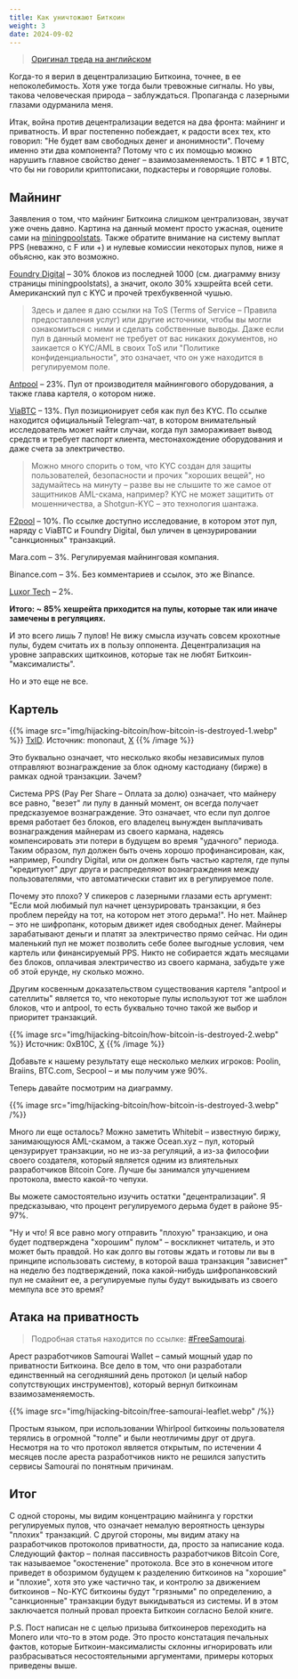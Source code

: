```yaml
---
title: Как уничтожают Биткоин
weight: 3
date: 2024-09-02
---
```


> [Оригинал треда на английском](https://x.com/e4pool_com/status/1830643357473009936)

Когда-то я верил в децентрализацию Биткоина, точнее, в ее непоколебимость. Хотя уже тогда были тревожные сигналы. Но увы, такова человеческая природа – заблуждаться. Пропаганда с лазерными глазами одурманила меня.

Итак, война против децентрализации ведется на два фронта: майнинг и приватность. И враг постепенно побеждает, к радости всех тех, кто говорил: "Не будет вам свободных денег и анонимности". Почему именно эти два компонента? Потому что с их помощью можно нарушить главное свойство денег – взаимозаменяемость. 1 BTC ≠ 1 BTC, что бы ни говорили криптописаки, подкастеры и говорящие головы.

## Майнинг

Заявления о том, что майнинг Биткоина слишком централизован, звучат уже очень давно. Картина на данный момент просто ужасная, оцените сами на [miningpoolstats](https://miningpoolstats.stream/bitcoin). Также обратите внимание на систему выплат PPS (неважно, с F или +) и нулевые комиссии некоторых пулов, ниже я объясню, как это возможно.

[Foundry Digital](https://foundrydigital.com/privacy-policy) – 30% блоков из последней 1000 (см. диаграмму внизу страницы miningpoolstats), а значит, около 30% хэшрейта всей сети. Американский пул с KYC и прочей трехбуквенной чушью.

> Здесь и далее я даю ссылки на ToS (Terms of Service – Правила предоставления услуг) или другие источники, чтобы вы могли ознакомиться с ними и сделать собственные выводы. Даже если пул в данный момент не требует от вас никаких документов, но заикается о KYC/AML в своих ToS или "Политике конфиденциальности", это означает, что он уже находится в регулируемом поле.

[Antpool](https://antpool.com/privacy-policy.html) – 23%. Пул от производителя майнингового оборудования, а также глава картеля, о котором ниже.

[ViaBTC](https://t.me/TheViaBTC) – 13%. Пул позиционирует себя как пул без KYC. По ссылке находится официальный Telegram-чат, в котором внимательный исследователь может найти случаи, когда пул замораживает вывод средств и требует паспорт клиента, местонахождение оборудования и даже счета за электричество.

> Можно много спорить о том, что KYC создан для защиты пользователей, безопасности и прочих "хороших вещей", но задумайтесь на минуту – разве вы не слышите то же самое от защитников AML-скама, например? KYC не может защитить от мошенничества, а Shotgun-KYC – это технология шантажа.

[F2pool](https://b10c.me/observations/08-missing-sanctioned-transactions) – 10%. По ссылке доступно исследование, в котором этот пул, наряду с ViaBTC и Foundry Digital, был уличен в цензурировании "санкционных" транзакций.

Mara.com – 3%. Регулируемая майнинговая компания.

Binance.com – 3%. Без комментариев и ссылок, это же Binance.

[Luxor Tech](https://luxor.tech/mining/tos) – 2%.

**Итого: ~ 85% хешрейта приходится на пулы, которые так или иначе замечены в регуляциях.**

И это всего лишь 7 пулов! Не вижу смысла изучать совсем крохотные пулы, будем считать их в пользу оппонента. Децентрализация на уровне заправских щиткоинов, которые так не любят Биткоин-"максималисты".

Но и это еще не все.

## Картель

{{% image src="img/hijacking-bitcoin/how-bitcoin-is-destroyed-1.webp" %}}
[TxID](https://mempool.space/tx/b1dc9e09a97d0ac8ed57179c276dff19d484c1f74b96cd9af547107af4f18086). Источник: mononaut, [X](https://x.com/mononautical/status/1777686545715089605)
{{% /image %}}

Это буквально означает, что несколько якобы независимых пулов отправляют вознаграждение за блок одному кастодиану (бирже) в рамках одной транзакции. Зачем?

Система PPS (Pay Per Share – Оплата за долю) означает, что майнеру все равно, "везет" ли пулу в данный момент, он всегда получает предсказуемое вознаграждение. Это означает, что если пул долгое время работает без блоков, его владелец вынужден выплачивать вознаграждения майнерам из своего кармана, надеясь компенсировать эти потери в будущем во время "удачного" периода. Таким образом, пул должен быть очень хорошо профинансирован, как, например, Foundry Digital, или он должен быть частью картеля, где пулы "кредитуют" друг друга и распределяют вознаграждения между пользователями, что автоматически ставит их в регулируемое поле.

Почему это плохо? У спикеров с лазерными глазами есть аргумент: "Если мой любимый пул начнет цензурировать транзакции, я без проблем перейду на тот, на котором нет этого дерьма!". Но нет. Майнер – это не шифропанк, которым движет идея свободных денег. Майнеры зарабатывают деньги и платят за электричество прямо сейчас. Ни один маленький пул не может позволить себе более выгодные условия, чем картель или финансируемый PPS. Никто не собирается ждать месяцами без блоков, оплачивая электричество из своего кармана, забудьте уже об этой ерунде, ну сколько можно.

Другим косвенным доказательством существования картеля "antpool и сателлиты" является то, что некоторые пулы используют тот же шаблон блоков, что и antpool, то есть буквально точно такой же выбор и приоритет транзакций.

{{% image src="img/hijacking-bitcoin/how-bitcoin-is-destroyed-2.webp" %}}
Источник: 0xB10C, [X](https://x.com/0xB10C/status/1780611768081121700)
{{% /image %}}

Добавьте к нашему результату еще несколько мелких игроков: Poolin, Braiins, BTC.com, Secpool – и мы получим уже 90%.

Теперь давайте посмотрим на диаграмму.

{{% image src="img/hijacking-bitcoin/how-bitcoin-is-destroyed-3.webp" /%}}

Много ли еще осталось? Можно заметить Whitebit – известную биржу, занимающуюся AML-скамом, а также Ocean.xyz – пул, который цензурирует транзакции, но не из-за регуляций, а из-за философии своего создателя, который является одним из влиятельных разработчиков Bitcoin Core. Лучше бы занимался улучшением протокола, вместо какой-то чепухи.

Вы можете самостоятельно изучить остатки "децентрализации". Я предсказываю, что процент регулируемого дерьма будет в районе 95-97%.

"Ну и что! Я все равно могу отправить "плохую" транзакцию, и она будет подтверждена "хорошим" пулом" – воскликнет читатель, и это может быть правдой. Но как долго вы готовы ждать и готовы ли вы в принципе использовать систему, в которой ваша транзакция "зависнет" на неделю без подтверждений, пока какой-нибудь шифропанковский пул не смайнит ее, а регулируемые пулы будут выкидывать из своего мемпула все это время?

## Атака на приватность

> Подробная статья находится по ссылке: [\#FreeSamourai](hijacking-bitcoin/freesamourai).

Арест разработчиков Samourai Wallet – самый мощный удар по приватности Биткоина. Все дело в том, что они разработали единственный на сегодняшний день протокол (и целый набор сопутствующих инструментов), который вернул биткоинам взаимозаменяемость.

{{% image src="img/hijacking-bitcoin/free-samourai-leaflet.webp" /%}}

Простым языком, при использовании Whirlpool биткоины пользователя терялись в огромной "толпе" и были неотличимы друг от друга. Несмотря на то что протокол является открытым, по истечении 4 месяцев после ареста разработчиков никто не решился запустить сервисы Samourai по понятным причинам.

## Итог

С одной стороны, мы видим концентрацию майнинга у горстки регулируемых пулов, что означает немалую вероятность цензуры "плохих" транзакций. С другой стороны, мы видим атаку на разработчиков протоколов приватности, да, просто за написание кода. Следующий фактор – полная пассивность разработчиков Bitcoin Core, так называемое "окостенение" протокола. Все это в конечном итоге приведет в обозримом будущем к разделению биткоинов на "хорошие" и "плохие", хотя это уже частично так, и контролю за движением биткоинов – No-KYC биткоины будут "грязными" по определению, а "санкционные" транзакции будут выкидываться из системы. И в этом заключается полный провал проекта Биткоин согласно Белой книге.

P.S. Пост написан не с целью призыва биткоинеров переходить на Monero или что-то в этом роде. Это просто констатация печальных фактов, которые Биткоин-максималисты склонны игнорировать или разбрасываться несостоятельными аргументами, примеры которых приведены выше.